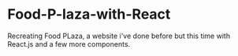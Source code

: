 # Food-P-laza-with-React
Recreating Food PLaza, a website i've done before but this time with React.js and a few more components.

